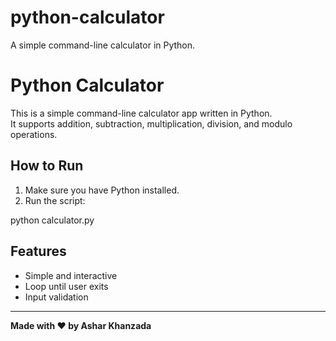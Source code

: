 # python-calculator
A simple command-line calculator in Python.
# Python Calculator

This is a simple command-line calculator app written in Python.  
It supports addition, subtraction, multiplication, division, and modulo operations.

## How to Run

1. Make sure you have Python installed.
2. Run the script:

python calculator.py
## Features
- Simple and interactive
- Loop until user exits
- Input validation

---

**Made with ❤️ by Ashar Khanzada**
